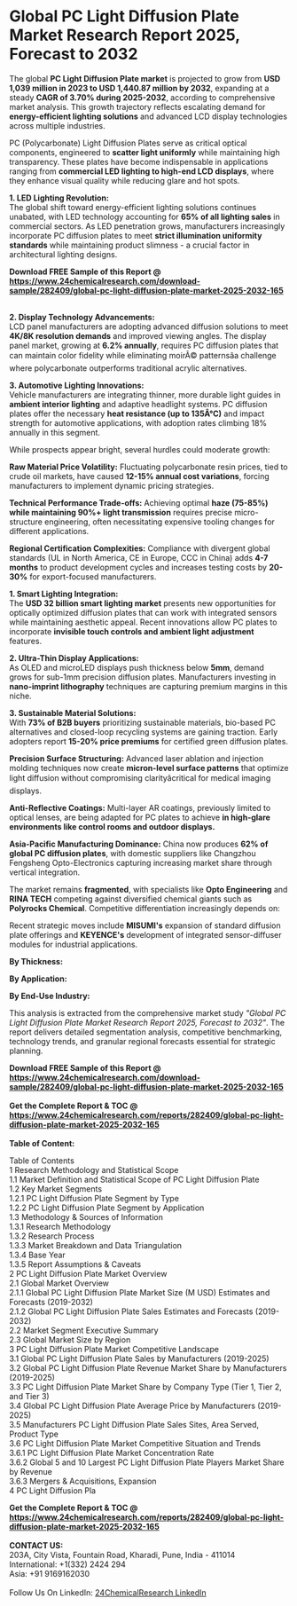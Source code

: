 <h1>Global PC Light Diffusion Plate Market Research Report 2025, Forecast to 2032</h1><p>The global <strong>PC Light Diffusion Plate market</strong> is projected to grow from <strong>USD 1,039 million in 2023 to USD 1,440.87 million by 2032</strong>, expanding at a steady <strong>CAGR of 3.70% during 2025-2032</strong>, according to comprehensive market analysis. This growth trajectory reflects escalating demand for <strong>energy-efficient lighting solutions</strong> and advanced LCD display technologies across multiple industries.</p><p>PC (Polycarbonate) Light Diffusion Plates serve as critical optical components, engineered to <strong>scatter light uniformly</strong> while maintaining high transparency. These plates have become indispensable in applications ranging from <strong>commercial LED lighting to high-end LCD displays</strong>, where they enhance visual quality while reducing glare and hot spots.</p><p><strong>1. LED Lighting Revolution:</strong><br>
The global shift toward energy-efficient lighting solutions continues unabated, with LED technology accounting for <strong>65% of all lighting sales</strong> in commercial sectors. As LED penetration grows, manufacturers increasingly incorporate PC diffusion plates to meet <strong>strict illumination uniformity standards</strong> while maintaining product slimness - a crucial factor in architectural lighting designs.</p><div><b>Download FREE Sample of this Report @ 
            <a href="https://www.24chemicalresearch.com/download-sample/282409/global-pc-light-diffusion-plate-market-2025-2032-165">
            https://www.24chemicalresearch.com/download-sample/282409/global-pc-light-diffusion-plate-market-2025-2032-165</a></b></div><br><p><strong>2. Display Technology Advancements:</strong><br>
LCD panel manufacturers are adopting advanced diffusion solutions to meet <strong>4K/8K resolution demands</strong> and improved viewing angles. The display panel market, growing at <strong>6.2% annually</strong>, requires PC diffusion plates that can maintain color fidelity while eliminating moirÃ© patternsâa challenge where polycarbonate outperforms traditional acrylic alternatives.</p><p><strong>3. Automotive Lighting Innovations:</strong><br>
Vehicle manufacturers are integrating thinner, more durable light guides in <strong>ambient interior lighting</strong> and adaptive headlight systems. PC diffusion plates offer the necessary <strong>heat resistance (up to 135Â°C)</strong> and impact strength for automotive applications, with adoption rates climbing 18% annually in this segment.</p><p>While prospects appear bright, several hurdles could moderate growth:</p><p><strong>Raw Material Price Volatility:</strong> Fluctuating polycarbonate resin prices, tied to crude oil markets, have caused <strong>12-15% annual cost variations</strong>, forcing manufacturers to implement dynamic pricing strategies.</p><p><strong>Technical Performance Trade-offs:</strong> Achieving optimal <strong>haze (75-85%) while maintaining 90%+ light transmission</strong> requires precise micro-structure engineering, often necessitating expensive tooling changes for different applications.</p><p><strong>Regional Certification Complexities:</strong> Compliance with divergent global standards (UL in North America, CE in Europe, CCC in China) adds <strong>4-7 months</strong> to product development cycles and increases testing costs by <strong>20-30%</strong> for export-focused manufacturers.</p><p><strong>1. Smart Lighting Integration:</strong><br>
The <strong>USD 32 billion smart lighting market</strong> presents new opportunities for optically optimized diffusion plates that can work with integrated sensors while maintaining aesthetic appeal. Recent innovations allow PC plates to incorporate <strong>invisible touch controls and ambient light adjustment</strong> features.</p><p><strong>2. Ultra-Thin Display Applications:</strong><br>
As OLED and microLED displays push thickness below <strong>5mm</strong>, demand grows for sub-1mm precision diffusion plates. Manufacturers investing in <strong>nano-imprint lithography</strong> techniques are capturing premium margins in this niche.</p><p><strong>3. Sustainable Material Solutions:</strong><br>
With <strong>73% of B2B buyers</strong> prioritizing sustainable materials, bio-based PC alternatives and closed-loop recycling systems are gaining traction. Early adopters report <strong>15-20% price premiums</strong> for certified green diffusion plates.</p><p><strong>Precision Surface Structuring:</strong> Advanced laser ablation and injection molding techniques now create <strong>micron-level surface patterns</strong> that optimize light diffusion without compromising clarityâcritical for medical imaging displays.</p><p><strong>Anti-Reflective Coatings:</strong> Multi-layer AR coatings, previously limited to optical lenses, are being adapted for PC plates to achieve <strong> in high-glare environments like control rooms and outdoor displays.</strong></p><p><strong>Asia-Pacific Manufacturing Dominance:</strong> China now produces <strong>62% of global PC diffusion plates</strong>, with domestic suppliers like Changzhou Fengsheng Opto-Electronics capturing increasing market share through vertical integration.</p><p>The market remains <strong>fragmented</strong>, with specialists like <strong>Opto Engineering</strong> and <strong>RINA TECH</strong> competing against diversified chemical giants such as <strong>Polyrocks Chemical</strong>. Competitive differentiation increasingly depends on:</p><p>Recent strategic moves include <strong>MISUMI's</strong> expansion of standard diffusion plate offerings and <strong>KEYENCE's</strong> development of integrated sensor-diffuser modules for industrial applications.</p><p><strong>By Thickness:</strong></p><p><strong>By Application:</strong></p><p><strong>By End-Use Industry:</strong></p><p>This analysis is extracted from the comprehensive market study <em>"Global PC Light Diffusion Plate Market Research Report 2025, Forecast to 2032"</em>. The report delivers detailed segmentation analysis, competitive benchmarking, technology trends, and granular regional forecasts essential for strategic planning.</p><div><b>Download FREE Sample of this Report @ 
            <a href="https://www.24chemicalresearch.com/download-sample/282409/global-pc-light-diffusion-plate-market-2025-2032-165">
            https://www.24chemicalresearch.com/download-sample/282409/global-pc-light-diffusion-plate-market-2025-2032-165</a></b></div><br><div><b>Get the Complete Report & TOC @ 
            <a href="https://www.24chemicalresearch.com/reports/282409/global-pc-light-diffusion-plate-market-2025-2032-165">
            https://www.24chemicalresearch.com/reports/282409/global-pc-light-diffusion-plate-market-2025-2032-165</a></b></div><br>
            <b>Table of Content:</b><p>Table of Contents<br />
1 Research Methodology and Statistical Scope<br />
1.1 Market Definition and Statistical Scope of PC Light Diffusion Plate<br />
1.2 Key Market Segments<br />
1.2.1 PC Light Diffusion Plate Segment by Type<br />
1.2.2 PC Light Diffusion Plate Segment by Application<br />
1.3 Methodology & Sources of Information<br />
1.3.1 Research Methodology<br />
1.3.2 Research Process<br />
1.3.3 Market Breakdown and Data Triangulation<br />
1.3.4 Base Year<br />
1.3.5 Report Assumptions & Caveats<br />
2 PC Light Diffusion Plate Market Overview<br />
2.1 Global Market Overview<br />
2.1.1 Global PC Light Diffusion Plate Market Size (M USD) Estimates and Forecasts (2019-2032)<br />
2.1.2 Global PC Light Diffusion Plate Sales Estimates and Forecasts (2019-2032)<br />
2.2 Market Segment Executive Summary<br />
2.3 Global Market Size by Region<br />
3 PC Light Diffusion Plate Market Competitive Landscape<br />
3.1 Global PC Light Diffusion Plate Sales by Manufacturers (2019-2025)<br />
3.2 Global PC Light Diffusion Plate Revenue Market Share by Manufacturers (2019-2025)<br />
3.3 PC Light Diffusion Plate Market Share by Company Type (Tier 1, Tier 2, and Tier 3)<br />
3.4 Global PC Light Diffusion Plate Average Price by Manufacturers (2019-2025)<br />
3.5 Manufacturers PC Light Diffusion Plate Sales Sites, Area Served, Product Type<br />
3.6 PC Light Diffusion Plate Market Competitive Situation and Trends<br />
3.6.1 PC Light Diffusion Plate Market Concentration Rate<br />
3.6.2 Global 5 and 10 Largest PC Light Diffusion Plate Players Market Share by Revenue<br />
3.6.3 Mergers & Acquisitions, Expansion<br />
4 PC Light Diffusion Pla</p><div><b>Get the Complete Report & TOC @ 
            <a href="https://www.24chemicalresearch.com/reports/282409/global-pc-light-diffusion-plate-market-2025-2032-165">
            https://www.24chemicalresearch.com/reports/282409/global-pc-light-diffusion-plate-market-2025-2032-165</a></b></div><br><b>CONTACT US:</b><br>
            203A, City Vista, Fountain Road, Kharadi, Pune, India - 411014<br>
            International: +1(332) 2424 294<br>
            Asia: +91 9169162030 <br><br>
            Follow Us On LinkedIn: <a href="https://www.linkedin.com/company/24chemicalresearch/">24ChemicalResearch LinkedIn</a>